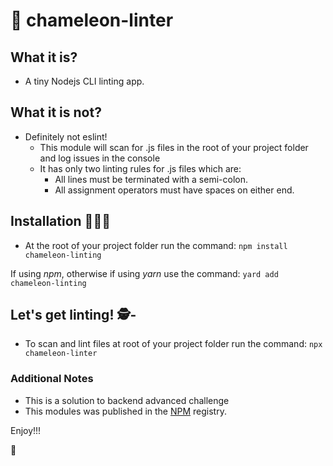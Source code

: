 #  🦎 chameleon-linter

## What it is?
- A tiny Nodejs CLI linting app.

## What it is not?
- Definitely not eslint!
    - This module will scan for .js files in the root of your project folder and log issues in the console
    - It has only two linting rules for .js files which are:
        - All lines must be terminated with a semi-colon.
        - All assignment operators must have spaces on either end.

## Installation 🧚🏾‍♀️
- At the root of your project folder run the command:
```npm install chameleon-linting```

If using *npm*, otherwise if using *yarn* use the command:
```yard add chameleon-linting```

## Let's get linting! 🕵️-
- To scan and lint files at root of your project folder run the command:
```npx chameleon-linter```

### Additional Notes
- This is a solution to backend advanced challenge
- This modules was published in the [NPM](https://www.npmjs.com/package/chameleon-linting) registry.

Enjoy!!!

🎊
